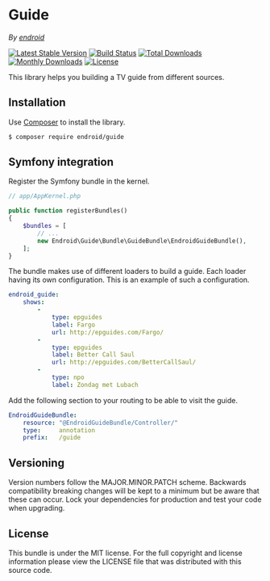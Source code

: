 # Guide

*By [endroid](https://endroid.nl/)*

[![Latest Stable Version](http://img.shields.io/packagist/v/endroid/guide.svg)](https://packagist.org/packages/endroid/guide)
[![Build Status](http://img.shields.io/travis/endroid/Guide.svg)](http://travis-ci.org/endroid/Guide)
[![Total Downloads](http://img.shields.io/packagist/dt/endroid/guide.svg)](https://packagist.org/packages/endroid/guide)
[![Monthly Downloads](http://img.shields.io/packagist/dm/endroid/guide.svg)](https://packagist.org/packages/endroid/guide)
[![License](http://img.shields.io/packagist/l/endroid/guide.svg)](https://packagist.org/packages/endroid/guide)

This library helps you building a TV guide from different sources.

## Installation

Use [Composer](https://getcomposer.org/) to install the library.

``` bash
$ composer require endroid/guide
```

## Symfony integration

Register the Symfony bundle in the kernel.

```php
// app/AppKernel.php

public function registerBundles()
{
    $bundles = [
        // ...
        new Endroid\Guide\Bundle\GuideBundle\EndroidGuideBundle(),
    ];
}
```

The bundle makes use of different loaders to build a guide. Each loader having
its own configuration. This is an example of such a configuration.

```yaml
endroid_guide:
    shows:
        -
            type: epguides
            label: Fargo
            url: http://epguides.com/Fargo/
        -
            type: epguides
            label: Better Call Saul
            url: http://epguides.com/BetterCallSaul/
        -
            type: npo
            label: Zondag met Lubach
```

Add the following section to your routing to be able to visit the guide.

``` yml
EndroidGuideBundle:
    resource: "@EndroidGuideBundle/Controller/"
    type:     annotation
    prefix:   /guide
```

## Versioning

Version numbers follow the MAJOR.MINOR.PATCH scheme. Backwards compatibility
breaking changes will be kept to a minimum but be aware that these can occur.
Lock your dependencies for production and test your code when upgrading.

## License

This bundle is under the MIT license. For the full copyright and license
information please view the LICENSE file that was distributed with this source code.
